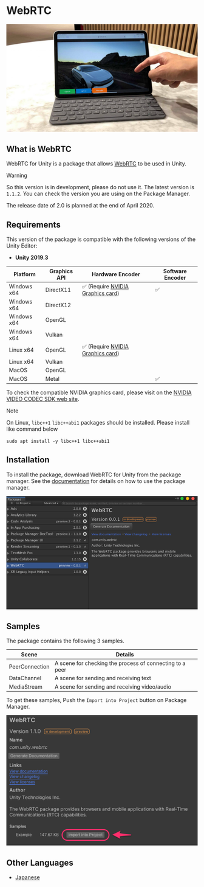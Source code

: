 # WebRTC 

![WebRTC header](images/webrtc_header.png)

## What is WebRTC

WebRTC for Unity is a package that allows [WebRTC](https://webrtc.org) to be used in Unity.

> [!WARNING]
> So this version is in development, please do not use it. The latest version is `1.1.2`.
> You can check the version you are using on the Package Manager.
> 
> The release date of 2.0 is planned at the end of April 2020.

## Requirements

This version of the package is compatible with the following versions of the Unity Editor:

- **Unity 2019.3**

| Platform    | Graphics API | Hardware Encoder                                                                                                         | Software Encoder   |
| ----------- | ------------ | ------------------------------------------------------------------------------------------------------------------------ | ------------------ |
| Windows x64 | DirectX11    | :white_check_mark: (Require [NVIDIA Graphics card](https://developer.nvidia.com/video-encode-decode-gpu-support-matrix)) | :white_check_mark: | 
| Windows x64 | DirectX12    |                                                                                                                          |                    | 
| Windows x64 | OpenGL       |                                                                                                                          |                    |
| Windows x64 | Vulkan       |                                                                                                                          |                    | 
| Linux x64   | OpenGL       | :white_check_mark: (Require [NVIDIA Graphics card](https://developer.nvidia.com/video-encode-decode-gpu-support-matrix)) |                    |
| Linux x64   | Vulkan       |                                                 	                                                                        |                    |
| MacOS       | OpenGL       |                                                 	                                                                        |                    |
| MacOS       | Metal        |                                                 	                                                                        | :white_check_mark: |

To check the compatible NVIDIA graphics card, please visit on the [NVIDIA VIDEO CODEC SDK web site](https://developer.nvidia.com/video-encode-decode-gpu-support-matrix#Encoder).

> [!NOTE]
> On Linux, `libc++1` `libc++abi1` packages should be installed.
> Please install like command below 
>
> ``` sudo apt install -y libc++1 libc++abi1 ```

## Installation
To install the package, download WebRTC for Unity from the package manager. See the [documentation](https://docs.unity3d.com/Manual/upm-ui.html) for details on how to use the package manager. 

![WebRTC Package Manager](images/webrtc_package_manager.png)

## Samples

The package contains the following 3 samples. 

| Scene          | Details                                                  |
| -------------- | -------------------------------------------------------- |
| PeerConnection | A scene for checking the process of connecting to a peer |
| DataChannel    | A scene for sending and receiving text                   |
| MediaStream    | A scene for sending and receiving video/audio            |

To get these samples, Push the `Import into Project` button on Package Manager.

![Download package sample](images/download_package_sample.png)

## Other Languages

- [Japanese](jp/index.md)
